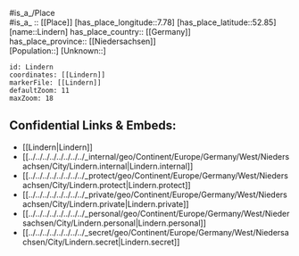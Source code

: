 ﻿---
location: [52.85,7.78] 
mapzoom: [7,12] 
mapmarker: city 
type: City
tags:
- geo/City


SpocWebEntityId: 32028
isDeleted: false
confidential: public

---
#is_a_/Place  
#is_a_ :: [[Place]] 
[has_place_longitude::7.78] 
[has_place_latitude::52.85] 
[name::Lindern] 
has_place_country:: [[Germany]]  
has_place_province:: [[Niedersachsen]]  
[Population::] 
[Unknown::] 


```leaflet
id: Lindern
coordinates: [[Lindern]] 
markerFile: [[Lindern]] 
defaultZoom: 11 
maxZoom: 18
```


## Confidential Links & Embeds: 
- [[Lindern|Lindern]]  
- [[../../../../../../../../_internal/geo/Continent/Europe/Germany/West/Niedersachsen/City/Lindern.internal|Lindern.internal]] 
- [[../../../../../../../../_protect/geo/Continent/Europe/Germany/West/Niedersachsen/City/Lindern.protect|Lindern.protect]] 
- [[../../../../../../../../_private/geo/Continent/Europe/Germany/West/Niedersachsen/City/Lindern.private|Lindern.private]] 
- [[../../../../../../../../_personal/geo/Continent/Europe/Germany/West/Niedersachsen/City/Lindern.personal|Lindern.personal]] 
- [[../../../../../../../../_secret/geo/Continent/Europe/Germany/West/Niedersachsen/City/Lindern.secret|Lindern.secret]] 
